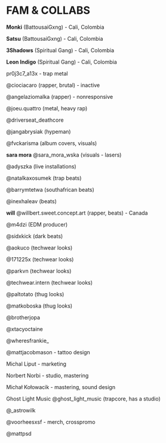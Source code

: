 # FAM & COLLABS

**Monki** (BattousaiGxng) - Cali, Colombia

**Satsu** (BattousaiGxng) - Cali, Colombia

**3Shadows** (Spiritual Gang) - Cali, Colombia

**Leon Indigo** (Spiritual Gang) - Cali, Colombia

pr0j3c7_a13x - trap metal

@ciociacaro (rapper, brutal) - inactive

@angelaziomalka (rapper) - nonresponsive

@joeu.quattro (metal, heavy rap)

@driverseat_deathcore

@jangabrysiak (hypeman)

@fvckarisma (album covers, visuals)

**sara mora** @sara_mora_wska (visuals - lasers)

@adyszka (live installations)

@natalkaxosumek (trap beats)

@barrymtetwa (southafrican beats)

@inexhaleav (beats)

**will** @willbert.sweet.concept.art (rapper, beats) - Canada

@m4dzi (EDM producer)

@sidxkick (dark beats)

@aokuco (techwear looks)

@171225x (techwear looks)

@parkvn (techwear looks)

@techwear.intern (techwear looks)

@paltotato (thug looks)

@matkoboska (thug looks)

@brotherjopa

@xtacyoctaine

@wheresfrankie_

@mattjacobmason - tattoo design

Michal Liput - marketing

Norbert Norbi - studio, mastering

Michał Kołowacik - mastering, sound design

Ghost Light Music @ghost_light_music (trapcore, has a studio)

@_astrowilk

@voorheesxsf - merch, crosspromo

@mattpsd


